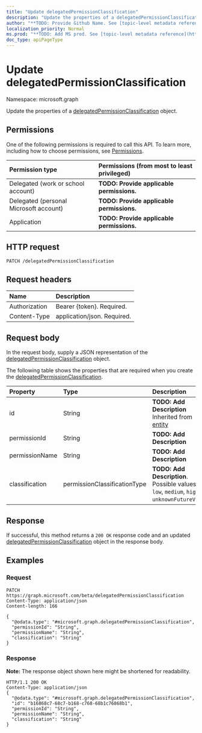```yaml
---
title: "Update delegatedPermissionClassification"
description: "Update the properties of a delegatedPermissionClassification object."
author: "**TODO: Provide Github Name. See [topic-level metadata reference](https://msgo.azurewebsites.net/add/document/guidelines/metadata.html#topic-level-metadata)**"
localization_priority: Normal
ms.prod: "**TODO: Add MS prod. See [topic-level metadata reference](https://msgo.azurewebsites.net/add/document/guidelines/metadata.html#topic-level-metadata)**"
doc_type: apiPageType
---
```


# Update delegatedPermissionClassification
Namespace: microsoft.graph

Update the properties of a [delegatedPermissionClassification](../resources/delegatedpermissionclassification.md) object.

## Permissions
One of the following permissions is required to call this API. To learn more, including how to choose permissions, see [Permissions](/concepts/permissions-reference.md).

|Permission type|Permissions (from most to least privileged)|
|:---|:---|
|Delegated (work or school account)|**TODO: Provide applicable permissions.**|
|Delegated (personal Microsoft account)|**TODO: Provide applicable permissions.**|
|Application|**TODO: Provide applicable permissions.**|

## HTTP request

<!-- {
  "blockType": "ignored"
}
-->
``` http
PATCH /delegatedPermissionClassification
```

## Request headers
|Name|Description|
|:---|:---|
|Authorization|Bearer {token}. Required.|
|Content-Type|application/json. Required.|

## Request body
In the request body, supply a JSON representation of the [delegatedPermissionClassification](../resources/delegatedpermissionclassification.md) object.

The following table shows the properties that are required when you create the [delegatedPermissionClassification](../resources/delegatedpermissionclassification.md).

|Property|Type|Description|
|:---|:---|:---|
|id|String|**TODO: Add Description** Inherited from [entity](../resources/entity.md)|
|permissionId|String|**TODO: Add Description**|
|permissionName|String|**TODO: Add Description**|
|classification|permissionClassificationType|**TODO: Add Description**. Possible values are: `low`, `medium`, `high`, `unknownFutureValue`.|



## Response

If successful, this method returns a `200 OK` response code and an updated [delegatedPermissionClassification](../resources/delegatedpermissionclassification.md) object in the response body.

## Examples

### Request
<!-- {
  "blockType": "request",
  "name": "update_delegatedpermissionclassification"
}
-->
``` http
PATCH https://graph.microsoft.com/beta/delegatedPermissionClassification
Content-Type: application/json
Content-length: 166

{
  "@odata.type": "#microsoft.graph.delegatedPermissionClassification",
  "permissionId": "String",
  "permissionName": "String",
  "classification": "String"
}
```


### Response
**Note:** The response object shown here might be shortened for readability.
<!-- {
  "blockType": "response",
  "truncated": true
}
-->
``` http
HTTP/1.1 200 OK
Content-Type: application/json
{
  "@odata.type": "#microsoft.graph.delegatedPermissionClassification",
  "id": "b16868c7-68c7-b168-c768-68b1c76868b1",
  "permissionId": "String",
  "permissionName": "String",
  "classification": "String"
}
```

